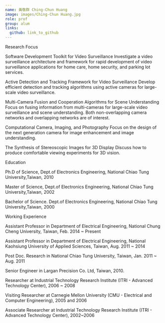 ```yaml
---
name: 黃敬群 Ching-Chun Huang 
image: images/Ching-Chun Huang.jpg 
role: prof
group: alum
links:
  github: link_to_github 
---
```


<span class="B_title">Research Focus</span>

<span class="B_title2">Software Development Toolkit for Video Surveillance</span>
Investigate a video surveillance architecture and framework for rapid development of video surveillance applications for home care, home security, and parking lot services.

<span class="B_title2">Active Detection and Tracking Framework  for Video Surveillance</span>
Develop efficient detection and tracking algorithms using active cameras for large-scale video surveillance.

<span class="B_title2">Multi-Camera Fusion and Cooperation Algorithms for Scene Understanding</span>
Focus on fusing information from multi-cameras for large-scale video surveillance and scene understanding. Both non-overlapping camera networks and overlapping networks are of interest.

<span class="B_title2">Computational Camera, Imaging, and Photography</span> 
Focus on the design of the next generation camera for image enhancement and image understanding.

<span class="B_title2">The Synthesis of Stereoscopic Images for 3D Display</span>
Discuss how to produce comfortable viewing experiments for 3D vision.

<span class="B_title">Education</span>

Ph.D of Science, Dept.of Electronics Engineering, National Chiao Tung University,Taiwan, 2010 

Master of Science, Dept.of Electronics Engineering, National Chiao Tung University,Taiwan, 2002 

Bachelor of Science. Dept.of Electronics Engineering, National Chiao Tung University,Taiwan, 2000

<span class="B_title">Working Experience</span>

Assistant Professor in Department of Electrical Engineering, National Chung Cheng University, Taiwan, Feb. 2014 ~ Present 

Assistant Professor in Department of Electrical Engineering, National Kaohsiung University of Applied Sciences, Taiwan, Aug. 2011 ~ 2014 

Post Doc. Research in National Chiao Tung University, Taiwan, Jan. 2011 ~ Aug. 2011 

Senior Engineer in Largan Precision Co. Ltd, Taiwan, 2010. 

Researcher at Industrial Technology Research Institute (ITRI - Advanced Technology Center), 2006 ~ 2008 

Visiting Researcher at Carnegie Mellon University (CMU - Electrical and Computer Engineering), 2005 and 2006 

Associate Researcher at Industrial Technology Research Institute (ITRI - Advanced Technology Center), 2002~2006